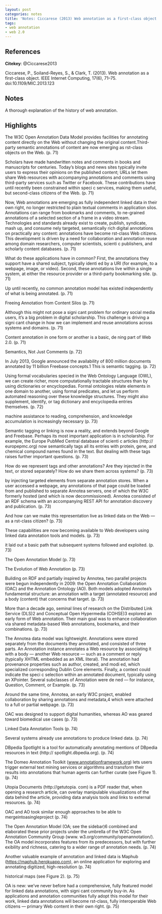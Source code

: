 ```yaml
---
layout: post
categories: notes
title: 'Notes: Ciccarese (2013) Web annotation as a first-class object'
tags:
- web annotation
- web 2.0
---
```


## References

**Citekey**: @Ciccarese2013

Ciccarese, P., Soiland-Reyes, S., & Clark, T. (2013). Web annotation as a first-class object. IEEE Internet Computing, 17(6), 71–75. doi:10.1109/MIC.2013.123

## Notes

A thorough explanation of the history of web annotation. 

## Highlights


The W3C Open Annotation Data Model provides facilities for annotating content directly on the Web without changing the original content.Third-party semantic annotations of content are now emerging as rst-class objects on the Web. (p. 71)

Scholars have made handwritten notes and comments in books and manuscripts for centuries. Today’s blogs and news sites typically invite users to express their opinions on the published content; URLs let them share Web resources with accompanying annotations and comments using third-party services such as Twitter or Facebook. These contributions have until recently been constrained within speci c services, making them useful, but second-class citizens of the Web. (p. 71)

Now, Web annotations are emerging as fully independent linked data in their own right, no longer restricted to plain textual comments in application silos. Annotations can range from bookmarks and comments, to ne-grained annotations of a selected section of a frame in a video stream. Technologies and standards already exist to create, publish, syndicate, mash up, and consume nely targeted, semantically rich digital annotations on practically any content: annotations have become rst-class Web citizens. This development is driven by a need for collaboration and annotation reuse among domain researchers, computer scientists, scienti c publishers, and scholarly content databases. (p. 71)

What do these applications have in common? First, the annotations they support have a shared subject, typically identi ed by a URI (for example, to a webpage, image, or video). Second, these annotations live within a single system, at either the resource provider or a third-party bookmarking site. (p. 71)

Up until recently, no common annotation model has existed independently of what is being annotated. (p. 71)

Freeing Annotation from Content Silos (p. 71)

Although this might not pose a signi cant problem for ordinary social media users, it’s a big problem in digital scholarship. This challenge is driving a signi cant change in how we can implement and reuse annotations across systems and domains. (p. 71)

Content annotation in one form or another is a basic, de ning part of Web 2.0. (p. 71)

Semantics, Not Just Comments (p. 72)

In July 2013, Google announced the availability of 800 million documents annotated by 11 billion Freebase concepts.1 This is semantic tagging. (p. 72)

Using formal vocabularies specied in the Web Ontology Language (OWL), we can create richer, more computationally tractable structures than by using dictionaries or encyclopedias. Formal ontologies relate elements in one domain to another, using formal predicates, and let us perform automated reasoning over these knowledge structures. They might also supplement, identify, or tag dictionary and encyclopedia entries themselves. (p. 72)

machine assistance to reading, comprehension, and knowledge accumulation is increasingly necessary (p. 73)

Semantic tagging or linking is now a reality, and extends beyond Google and Freebase. Perhaps its most important application is in scholarship. For example, the Europe PubMed Central database of scienti c articles (http:// europepmc.org) now semantically tags all its entries with protein, gene, and chemical compound names found in the text. But dealing with these tags raises further important questions. (p. 73)

How do we represent tags and other annotations? Are they injected in the text, or stored separately? How do we share them across systems? (p. 73)

by injecting targeted elements from separate annotation stores. When a user accessed a webpage, any annotations of that page could be loaded from and published to separate Annotea servers, one of which the W3C formerly hosted (and which is now decommissioned). Annotea consisted of an RDF schema with an accompanying REST API for annotation discovery and publication. (p. 73)

And how can we make this representation live as linked data on the Web — as a rst-class citizen? (p. 73)

These capabilities are now becoming available to Web developers using linked data annotation tools and models. (p. 73)

it laid out a basic path that subsequent systems followed and exploited. (p. 73)

The Open Annotation Model (p. 73)

The Evolution of Web Annotation (p. 73)

Building on RDF and partially inspired by Annotea, two parallel projects were begun independently in 2009: the Open Annotation Collaboration (OAC) and the Annotation Ontology (AO). Both models adopted Annotea’s fundamental structure: an annotation with a target (annotated resource) and a body (content) that concerns that target. (p. 73)

More than a decade ago, seminal lines of research on the Distributed Link Service (DLS)2 and Conceptual Open Hypermedia (COHSE)3 explored an early form of Web annotation. Their main goal was to enhance collaboration via shared metadata-based Web annotations, bookmarks, and their combinations. (p. 73)

The Annotea data model was lightweight. Annotations were stored separately from the documents they annotated, and consisted of three parts. An Annotation instance annotates a Web resource by associating it with a body — another Web resource — such as a comment or reply (typically XHTML embedded as an XML literal). The annotation had provenance properties such as author, created, and modi ed, which specialized corresponding Dublin Core elements. Finally, a context could indicate the speci c selection within an annotated document, typically using an XPointer. Several subclasses of Annotation were de ned — for instance, Question, Comment, or Example. (p. 73)

Around the same time, Annotea, an early W3C project, enabled collaboration by sharing annotations and metadata,4 which were attached to a full or partial webpage. (p. 73)

OAC was designed to support digital humanities, whereas AO was geared toward biomedical use cases (p. 73)

Linked Data Annotation Tools (p. 74)

Several systems already use annotations to produce linked data. (p. 74)

DBpedia Spotlight is a tool for automatically annotating mentions of DBpedia resources in text (http:// spotlight.dbpedia.org). (p. 74)

The Domeo Annotation Toolkit (www.annotationframework.org) lets users trigger external text mining services or algorithms and transform their results into annotations that human agents can further curate (see Figure 1). (p. 74)

Utopia Documents (http://getutopia. com) is a PDF reader that, when opening a research article, can overlay manipulable visualizations of the data behind the article, providing data analysis tools and links to external resources. (p. 74)

OAC and AO took similar enough approaches to be able to mergeintoasingleproject (p. 74)

The Open Annotation Model (OA; see the sidebar)6 combined and elaborated these prior projects under the umbrella of the W3C Open Annotation Community Group (www. w3.org/community/openannotation/). The OA model incorporates features from its predecessors, but with further exibility and richness, catering to a wider range of annotation needs. (p. 74)

Another valuable example of annotation and linked data is Maphub (https://maphub.herokuapp.com), an online application for exploring and annotating digitized, high-resolution (p. 74)

historical maps (see Figure 2). (p. 75)

OA is new: we’ve never before had a comprehensive, fully featured model for linked data annotations, with signi cant community buy-in. As applications and annotation communities fully adopt this model for their work, linked data annotations will become rst-class, fully interoperable Web citizens — primary Web content in their own right. (p. 75)
